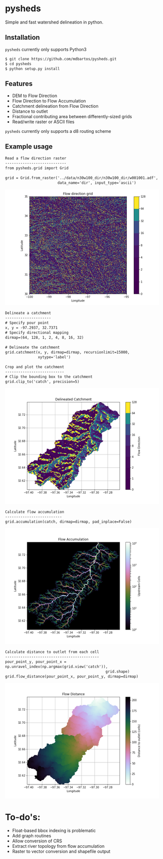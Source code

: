 # pysheds
Simple and fast watershed delineation in python.

## Installation

`pysheds` currently only supports Python3

    $ git clone https://github.com/mdbartos/pysheds.git
    $ cd pysheds
    $ python setup.py install

## Features

- DEM to Flow Direction
- Flow Direction to Flow Accumulation
- Catchment delineation from Flow Direction
- Distance to outlet
- Fractional contributing area between differently-sized grids
- Read/write raster or ASCII files

`pysheds` currently only supports a d8 routing scheme

## Example usage

    Read a flow direction raster
    ----------------------------
    from pysheds.grid import Grid

    grid = Grid.from_raster('../data/n30w100_dir/n30w100_dir/w001001.adf',
                            data_name='dir', input_type='ascii')

![Example 1](examples/flow_direction.png)

    Delineate a catchment
    ---------------------
    # Specify pour point
    x, y = -97.2937, 32.7371
    # Specify directional mapping
    dirmap=(64, 128, 1, 2, 4, 8, 16, 32)

    # Delineate the catchment
    grid.catchment(x, y, dirmap=dirmap, recursionlimit=15000, 
                   xytype='label')

    Crop and plot the catchment
    ---------------------------
    # Clip the bounding box to the catchment
    grid.clip_to('catch', precision=5)

![Example 2](examples/catchment.png)

    Calculate flow accumulation
    --------------------------
    grid.accumulation(catch, dirmap=dirmap, pad_inplace=False)
    
![Example 3](examples/flow_accumulation.png)

    Calculate distance to outlet from each cell
    -------------------------------------------
    pour_point_y, pour_point_x = np.unravel_index(np.argmax(grid.view('catch')),
                                                  grid.shape)
    grid.flow_distance(pour_point_x, pour_point_y, dirmap=dirmap)

![Example 4](examples/flow_distance.png)

# To-do's:
- Float-based bbox indexing is problematic
- Add graph routines
- Allow conversion of CRS
- Extract river topology from flow accumulation
- Raster to vector conversion and shapefile output

